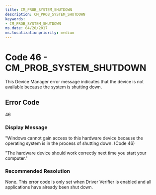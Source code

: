```yaml
---
title: CM_PROB_SYSTEM_SHUTDOWN
description: CM_PROB_SYSTEM_SHUTDOWN
keywords:
- CM_PROB_SYSTEM_SHUTDOWN
ms.date: 04/20/2017
ms.localizationpriority: medium
---
```


# Code 46 - CM_PROB_SYSTEM_SHUTDOWN

This Device Manager error message indicates that the device is not available because the system is shutting down.

## Error Code

46

### Display Message

"Windows cannot gain access to this hardware device because the operating system is in the process of shutting down. (Code 46)

"The hardware device should work correctly next time you start your computer."

### Recommended Resolution

None. This error code is only set when Driver Verifier is enabled and all applications have already been shut down.
